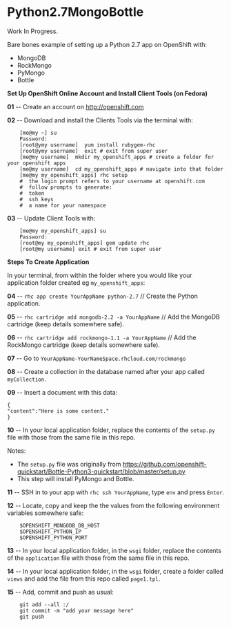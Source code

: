 Python2.7MongoBottle
======================================

Work In Progress.  

Bare bones example of setting up a Python 2.7 app on OpenShift with:

- MongoDB
- RockMongo
- PyMongo
- Bottle

**Set Up OpenShift Online Account and Install Client Tools (on Fedora)**

**01** -- Create an account on http://openshift.com

**02** -- Download and install the Clients Tools via the terminal with:

        [me@my ~] su
        Password:
        [root@ymy username]  yum install rubygem-rhc
        [root@ymy username]  exit # exit from super user
        [me@my username]  mkdir my_openshift_apps # create a folder for your openshift apps
        [me@my username]  cd my_openshift_apps # navigate into that folder
        [me@my my_openshift_apps] rhc setup
        #  the login prompt refers to your username at openshift.com
        #  follow prompts to generate:
        #  token
        #  ssh keys
        #  a name for your namespace
        
**03** -- Update Client Tools with:

        [me@my my_openshift_apps] su
        Password:
        [root@my my_openshift_apps] gem update rhc
        [root@my username] exit # exit from super user

**Steps To Create Application**

In your terminal, from within the folder where you would like your application folder created eg `my_openshift_apps`:  


**04** -- `rhc app create YourAppName python-2.7`   // Create the Python application.

**05** -- `rhc cartridge add mongodb-2.2 -a YourAppName`   // Add the MongoDB cartridge (keep details somewhere safe).

**06** -- `rhc cartridge add rockmongo-1.1 -a YourAppName`   // Add the RockMongo cartridge (keep details somewhere safe).

**07** -- Go to `YourAppName-YourNameSpace.rhcloud.com/rockmongo`

**08** -- Create a collection in the database named after your app called `myCollection`.

**09** -- Insert a document with this data:


    {
    "content":"Here is some content."
    }


**10** -- In your local application folder, replace the contents of the `setup.py` file with those from the same file in this repo.

Notes:

- The `setup.py` file was originally from https://github.com/openshift-quickstart/Bottle-Python3-quickstart/blob/master/setup.py
- This step will install PyMongo and Bottle.

**11** -- SSH in to your app with `rhc ssh YourAppName`, type `env` and press `Enter`.

**12** -- Locate, copy and keep the the values from the following environment variables somewhere safe:

        $OPENSHIFT_MONGODB_DB_HOST
        $OPENSHIFT_PYTHON_IP
        $OPENSHIFT_PYTHON_PORT

**13** -- In your local application folder, in the `wsgi` folder, replace the contents of the `application` file with those from the same file in this repo.  

**14** -- In your local application folder, in the `wsgi` folder, create a folder called `views` and add the file from this repo called `page1.tpl`.  

**15** -- Add, commit and push as usual:  

        git add --all :/
        git commit -m "add your message here"
        git push
